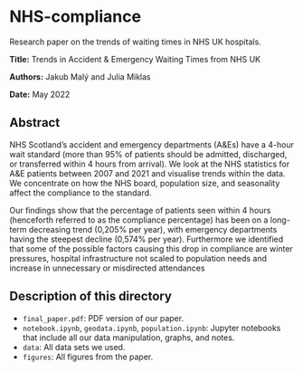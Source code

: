 # NHS-compliance
 Research paper on the trends of waiting times in NHS UK hospitals.

**Title:** Trends in Accident & Emergency Waiting Times from NHS UK

**Authors:** Jakub Malý and Julia Miklas

**Date:** May 2022

## Abstract

NHS Scotland’s accident and emergency departments (A&Es) have a 4-hour wait standard (more than 95% of patients should be admitted, discharged, or transferred within 4 hours from arrival). We look at the NHS statistics for A&E patients between 2007 and 2021 and visualise trends within the data. We concentrate on how the NHS board, population size, and seasonality affect the compliance to the standard.

Our findings show that the percentage of patients seen within 4 hours (henceforth referred to as the compliance percentage) has been on a long-term decreasing trend (0,205% per year), with emergency departments having the steepest decline (0,574% per year). Furthermore we identified that some of the possible factors causing this drop in compliance are winter pressures, hospital infrastructure not scaled to population needs and increase in unnecessary or misdirected attendances

## Description of this directory

- `final_paper.pdf`: PDF version of our paper.
- `notebook.ipynb`, `geodata.ipynb`, `population.ipynb`: Jupyter notebooks that include all our data manipulation, graphs, and notes.
- `data`: All data sets we used.
- `figures`: All figures from the paper.
